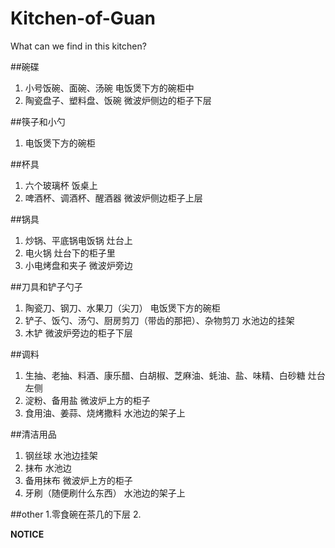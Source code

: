 # Kitchen-of-Guan
What can we find in this kitchen?

##碗碟
1. 小号饭碗、面碗、汤碗     电饭煲下方的碗柜中
2. 陶瓷盘子、塑料盘、饭碗   微波炉侧边的柜子下层

##筷子和小勺
1. 电饭煲下方的碗柜

##杯具
1. 六个玻璃杯             饭桌上
2. 啤酒杯、调酒杯、醒酒器  微波炉侧边柜子上层

##锅具
1. 炒锅、平底锅电饭锅  灶台上
2. 电火锅             灶台下的柜子里
3. 小电烤盘和夹子      微波炉旁边

##刀具和铲子勺子
1. 陶瓷刀、钢刀、水果刀（尖刀）                      	 电饭煲下方的碗柜
2. 铲子、饭勺、汤勺、厨房剪刀（带齿的那把）、杂物剪刀  	水池边的挂架
3. 木铲 微波炉旁边的柜子下层

##调料
1. 生抽、老抽、料酒、康乐醋、白胡椒、芝麻油、蚝油、盐、味精、白砂糖		灶台左侧
2. 淀粉、备用盐                                             	微波炉上方的柜子
3. 食用油、姜蒜、烧烤撒料                                    	水池边的架子上

##清洁用品
1. 钢丝球 水池边挂架
2. 抹布	 水池边
3. 备用抹布 微波炉上方的柜子
4. 牙刷（随便刷什么东西） 水池边的架子上

##other
1.零食碗在茶几的下层
2.

**NOTICE**
